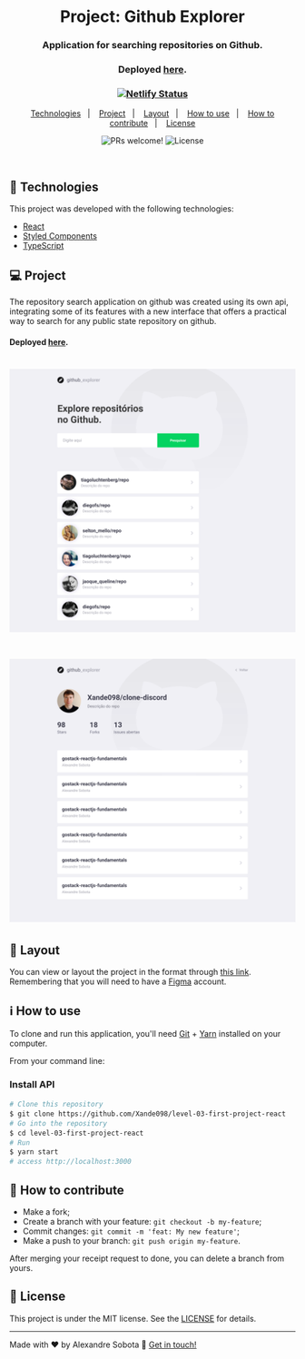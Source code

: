 <h1 align="center">
    Project: Github Explorer
    <h3 align="center">Application for searching repositories on Github.</h3>
    <h3 align="center">Deployed <a href="https://github-explorer098.netlify.app/">here</a>.</h3>
</h1>

<h3 align="center">
  <a href="https://app.netlify.com/sites/github-explorer098/deploys"><img src = "https://api.netlify.com/api/v1/badges/db9a6932-8e17-4137-8ac7-51abfaad0b12/deploy-status" alt ="Netlify Status" /></a>
</h3>

<p align="center">
  <a href="#-technologies">Technologies</a>&nbsp;&nbsp;&nbsp;|&nbsp;&nbsp;&nbsp;
  <a href="#-project">Project</a>&nbsp;&nbsp;&nbsp;|&nbsp;&nbsp;&nbsp;
  <a href="#-layout">Layout</a>&nbsp;&nbsp;&nbsp;|&nbsp;&nbsp;&nbsp;
  <a href="#information_source-how-to-use">How to use</a>&nbsp;&nbsp;&nbsp;|&nbsp;&nbsp;&nbsp;
  <a href="#-how-to-contribute">How to contribute</a>&nbsp;&nbsp;&nbsp;|&nbsp;&nbsp;&nbsp;
  <a href="#memo-license">License</a>
</p>

<p align="center">
 <img src="https://img.shields.io/static/v1?label=PRs&message=welcome&color=7159c1&labelColor=000000" alt="PRs welcome!" />

  <img alt="License" src="https://img.shields.io/static/v1?label=license&message=MIT&color=7159c1&labelColor=000000" />
</p>

<br>

## 🚀 Technologies

This project was developed with the following technologies:

- [React](https://reactjs.org)
- [Styled Components](https://github.com/styled-components/vscode-styled-components)
- [TypeScript](https://www.typescriptlang.org/)

## 💻 Project

The repository search application on github was created using its own api, integrating some of its features with a new interface that offers a practical way to search for any public state repository on github.
<h4>Deployed <a href="https://github-explorer098.netlify.app/">here</a>.</h4>

<h1 align="center">
    <img alt="github-explorer-home" title="Github-Explorer-Home" src="src/assets/github-explorer-home.svg" width="620px" />
</h1>

<h1 align="center">
    <img alt="github-explorer-user" title="Github-Explorer-User" src="src/assets/github-explorer-user.svg" width="620px" />
</h1>

## 🔖 Layout

You can view or layout the project in the format through [this link](https://www.figma.com/file/WwcRXamq4aQ6zg1V2YTxFo/My-Github-Explorer?node-id=0%3A1). Remembering that you will need to have a [Figma](http://figma.com/) account.

## :information_source: How to use

To clone and run this application, you'll need [Git](https://git-scm.com) + [Yarn](https://classic.yarnpkg.com/en/docs/install/#windows-stable) installed on your computer.

From your command line:

### Install API
```bash
# Clone this repository
$ git clone https://github.com/Xande098/level-03-first-project-react
# Go into the repository
$ cd level-03-first-project-react
# Run
$ yarn start
# access http://localhost:3000
```

## 🤔 How to contribute

-  Make a fork;
-  Create a branch with your feature: `git checkout -b my-feature`;
-  Commit changes: `git commit -m 'feat: My new feature'`;
-  Make a push to your branch: `git push origin my-feature`.

After merging your receipt request to done, you can delete a branch from yours.

## :memo: License

This project is under the MIT license. See the [LICENSE](LICENSE.md) for details.


---

Made with ♥ by Alexandre Sobota :wave: [Get in touch!](https://www.linkedin.com/in/alexandre-sobota)
